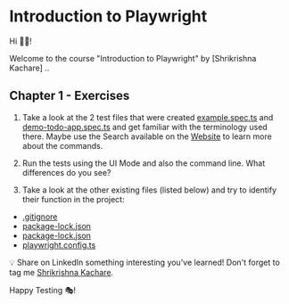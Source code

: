 # Introduction to Playwright

Hi 👋🏽!

Welcome to the course "Introduction to Playwright" by [Shrikrishna Kachare] ..

## Chapter 1 - Exercises

1. Take a look at the 2 test files that were created [example.spec.ts](/tests/example.spec.ts) and [demo-todo-app.spec.ts](/tests-examples/demo-todo-app.spec.ts) and get familiar with the terminology used there. Maybe use the Search available on the [Website](https://playwright.dev/docs/intro) to learn more about the commands.

1. Run the tests using the UI Mode and also the command line. What differences do you see?

1. Take a look at the other existing files (listed below) and try to identify their function in the project:
- [.gitignore](/.gitignore)
- [package-lock.json](/package-lock.json)
- [package-lock.json](/package-lock.json)
- [playwright.config.ts](/playwright.config.ts)

💡 Share on LinkedIn something interesting you've learned! Don't forget to tag me [Shrikrishna Kachare](www.linkedin.com/in/shrikrishna-kachare-9a9411221).


Happy Testing 🎭!